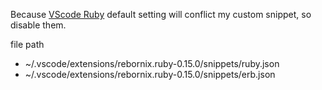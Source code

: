 Because [VScode Ruby](https://github.com/rubyide/vscode-ruby) default setting will conflict my custom snippet, so disable them.

file path
- ~/.vscode/extensions/rebornix.ruby-0.15.0/snippets/ruby.json
- ~/.vscode/extensions/rebornix.ruby-0.15.0/snippets/erb.json
